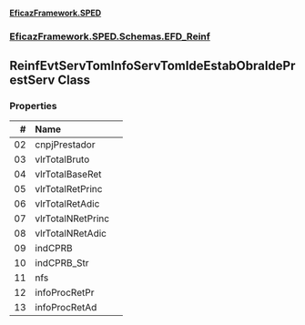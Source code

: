 #### [EficazFramework.SPED](EficazFrameworkSPED.md 'EficazFramework SPED')
### [EficazFramework.SPED.Schemas.EFD_Reinf](EficazFramework.SPED.Schemas.EFD_Reinf.md 'EficazFramework.SPED.Schemas.EFD_Reinf')

## ReinfEvtServTomInfoServTomIdeEstabObraIdePrestServ Class
### Properties

| # | Name | |
| ---: | :--- | :--- |
| 02 | cnpjPrestador |  |
| 03 | vlrTotalBruto |  |
| 04 | vlrTotalBaseRet |  |
| 05 | vlrTotalRetPrinc |  |
| 06 | vlrTotalRetAdic |  |
| 07 | vlrTotalNRetPrinc |  |
| 08 | vlrTotalNRetAdic |  |
| 09 | indCPRB |  |
| 10 | indCPRB_Str |  |
| 11 | nfs |  |
| 12 | infoProcRetPr |  |
| 13 | infoProcRetAd |  |
